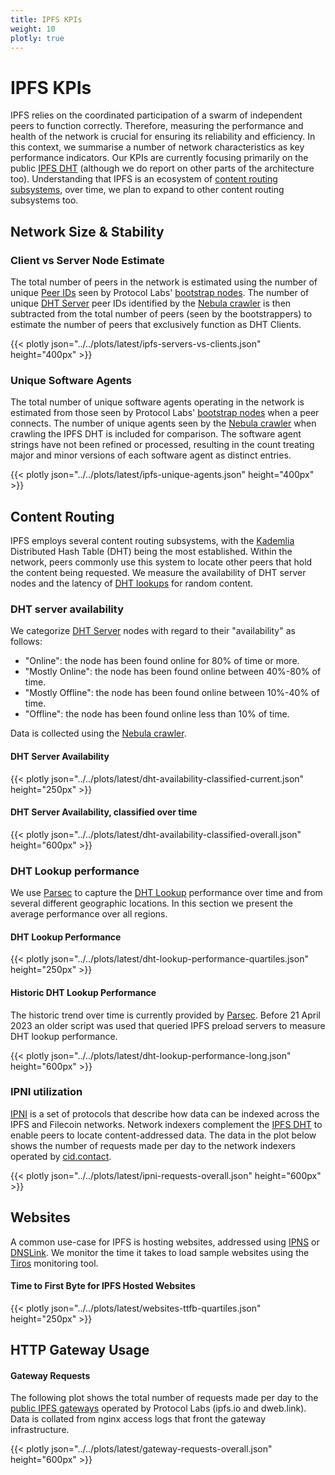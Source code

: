 ```yaml
---
title: IPFS KPIs
weight: 10
plotly: true
---
```

# IPFS KPIs

IPFS relies on the coordinated participation of a swarm of independent peers to function correctly. Therefore, measuring the performance and health of the network is crucial for ensuring its reliability and efficiency. In this context, we summarise a number of network characteristics as key performance indicators. 
Our KPIs are currently focusing primarily on the public [IPFS DHT](https://docs.ipfs.tech/concepts/dht/) (although we do report on other parts of the architecture too). Understanding that IPFS is an ecosystem of [content routing subsystems](https://docs.ipfs.tech/concepts/how-ipfs-works/#subsystems-overview), over time, we plan to expand to other content routing subsystems too.

## Network Size & Stability

### Client vs Server Node Estimate

The total number of peers in the network is estimated using the number of unique [Peer IDs](https://docs.ipfs.tech/concepts/glossary/#peer-id) seen by Protocol Labs' [bootstrap nodes](https://docs.ipfs.tech/concepts/glossary/#bootstrap-node). The number of unique [DHT Server](https://docs.ipfs.tech/concepts/dht/#routing-tables) peer IDs identified by the [Nebula crawler](/tools/nebula/) is then subtracted from the total number of peers (seen by the bootstrappers) to estimate the number of peers that exclusively function as DHT Clients.

{{< plotly json="../../plots/latest/ipfs-servers-vs-clients.json" height="400px" >}}

### Unique Software Agents

The total number of unique software agents operating in the network is estimated from those seen by Protocol Labs' [bootstrap nodes](https://docs.ipfs.tech/concepts/glossary/#bootstrap-node) when a peer connects. The number of unique agents seen by the [Nebula crawler](/tools/nebula/) when crawling the IPFS DHT is included for comparison. The software agent strings have not been refined or processed, resulting in the count treating major and minor versions of each software agent as distinct entries.


{{< plotly json="../../plots/latest/ipfs-unique-agents.json" height="400px" >}}


## Content Routing 

IPFS employs several content routing subsystems, with the [Kademlia](https://docs.ipfs.tech/concepts/dht/#kademlia) Distributed Hash Table (DHT) being the most established. Within the network, peers commonly use this system to locate other peers that hold the content being requested. We measure the availability of DHT server nodes and the latency of [DHT lookups](https://docs.ipfs.tech/concepts/dht/#lookup-algorithm) for random content.

### DHT server availability

We categorize [DHT Server](https://docs.ipfs.tech/concepts/dht/#routing-tables) nodes with regard to their "availability" as follows:
- "Online": the node has been found online for 80% of time or more.
- "Mostly Online": the node has been found online between 40%-80% of time.
- "Mostly Offline": the node has been found online between 10%-40% of time.
- "Offline": the node has been found online less than 10% of time.  

Data is collected using the [Nebula crawler](/tools/nebula/).

#### DHT Server Availability

{{< plotly json="../../plots/latest/dht-availability-classified-current.json" height="250px" >}}


#### DHT Server Availability, classified over time

{{< plotly json="../../plots/latest/dht-availability-classified-overall.json" height="600px" >}}

### DHT Lookup performance

We use [Parsec](/tools/parsec) to capture the [DHT Lookup](https://docs.ipfs.tech/concepts/dht/#lookup-algorithm) performance over time and from several different geographic locations. In this section we present the average performance over all regions.

#### DHT Lookup Performance

{{< plotly json="../../plots/latest/dht-lookup-performance-quartiles.json" height="250px" >}}

#### Historic DHT Lookup Performance

The historic trend over time is currently provided by [Parsec](/tools/parsec). Before 21 April 2023 an older script was used that queried IPFS preload servers to measure DHT lookup performance.

{{< plotly json="../../plots/latest/dht-lookup-performance-long.json" height="600px" >}}

### IPNI utilization

[IPNI](https://github.com/ipni) is a set of protocols that describe how data can be indexed across the IPFS and Filecoin networks. Network indexers complement the [IPFS DHT](https://docs.ipfs.tech/concepts/dht/) to enable peers to locate content-addressed data. The data in the plot below shows the number of requests made per day to the network indexers operated by [cid.contact](https://cid.contact/).

{{< plotly json="../../plots/latest/ipni-requests-overall.json" height="600px" >}}


## Websites

A common use-case for IPFS is hosting websites, addressed using [IPNS](https://docs.ipfs.tech/concepts/dht/) or [DNSLink](https://docs.ipfs.tech/concepts/dnslink/). We monitor the time it takes to load sample websites using the [Tiros](/tools/tiros) monitoring tool.

#### Time to First Byte for IPFS Hosted Websites

{{< plotly json="../../plots/latest/websites-ttfb-quartiles.json" height="250px" >}}

## HTTP Gateway Usage

#### Gateway Requests

The following plot shows the total number of requests made per day to the [public IPFS gateways](https://docs.ipfs.tech/concepts/ipfs-gateway/#gateway-providers) operated by Protocol Labs (ipfs.io and dweb.link). Data is collated from nginx access logs that front the gateway infrastructure.

{{< plotly json="../../plots/latest/gateway-requests-overall.json" height="600px" >}}


